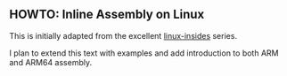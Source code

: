 HOWTO: Inline Assembly on Linux
---

This is initially adapted from the excellent
[linux-insides](https://github.com/0xAX/linux-insides/blob/master/Theory/asm.md) series.

I plan to extend this text with examples and add introduction to both ARM and
ARM64 assembly.
